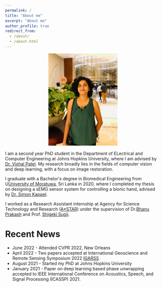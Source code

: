 ```yaml
---
permalink: /
title: "About me"
excerpt: "About me"
author_profile: true
redirect_from: 
  - /about/
  - /about.html
---
```

<p align="center">
  <img src="/images/malsha_profile.jpg" alt="Photo" style="width: 225px;height:300px"/> 
</p>

<!-- I graduated with a BSc in Biomedical Engineering from [University of Moratuwa](https://uom.lk/) and I am currently working as a Lecturer on Contract at the Dept. of Electronic and Telecommunication Engineering ([ENTC](http://ent.mrt.ac.lk/web3/)), University of Moratuwa. -->

I am a second year PhD student in the Department of ELectrical and Computer Engineering at Johns Hopkins University, where I am advised by [Dr. Vishal Patel](https://scholar.google.com/citations?user=AkEXTbIAAAAJ&hl=en). My research broadly lies in the fields of computer vision and deep learning, with a focus on image restoration. 

I graduate with a Bachelor's degree in Biomedical Engineering from U[University of Moratuwa](https://uom.lk/), Sri Lanka in 2020, where I completed my thesis on designing a sEMG sensor system for controlling a bionic hand, advised by [Dr. Simon Kappel](https://scholar.google.com/citations?user=HTFY3fsAAAAJ&hl=en).

I worked as a Research Assistant internship at  Agency for Science Technology and Research ([A*STAR](https://www.a-star.edu.sg/)) under the supervision of Dr.[Bhanu Prakash](https://scholar.google.com/citations?user=ZQ3VF_gAAAAJ&hl=en) and Prof. [Shigeki Sugii](https://scholar.google.com.sg/citations?hl=en&user=13LIAvAAAAAJ&view_op=list_works). 

<!-- There, I worked on cell classification in fluorescent microscopy images based analytical system to automatically identify the
browning of adipocytes and  implementing a deep learning framework for brain hemorrhage segmentation in CT images. -->




# Recent News
* June 2022 - Attended CVPR 2022, New Orleans
* April 2022 - Two papers accepted at International Geoscience and Remote Sensing Symposium 2022 [IGARSS](https://www.igarss2022.org/default.php)
* August 2021 - Started my PhD at Johns Hopkins University
* January 2021 - Paper on deep learning based phase unwrapping accepted to IEEE International Conference on Acoustics, Speech, and Signal Processing (ICASSP) 2021.
<!-- * September 1, 2020. Started work as a lecturer on contract at ENTC.
* August 24, 2020. Graduated with a First class in Biomedical Engineering Specialization of ENTC, University of Moratuwa. (Ranked 3rd in the ENTC among 117 undergraduates).
* August 20, 2020. One paper accepted to IEEE International Conference on Systems, Man and Cybernetics (SMC) 2020, Toronto, Canada.
* June 24, 2020. IEEE EMBS Student Branch Chapter at University of Moratuwa was awarded the Regional Best Student Chapter Award for 2019.
* May 4-8, 2020. Attended 45th International Conference on Acoustics, Speech, and Signal Processing (ICASSP), Barcelona, Spain. - Virtual conference.
* March 1, 2020, Joined the ENTC junior staff as a temporary instructor.
* January 24, 2020. Paper got accepted to 45th International Conference on Acoustics, Speech, and Signal Processing (ICASSP), Barcelona, Spain. -->